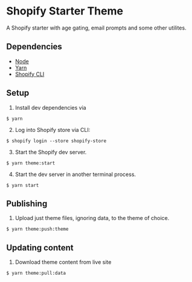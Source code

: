 # Shopify Starter Theme

A Shopify starter with age gating, email prompts and some other utilites.

## Dependencies

-   [Node](http://nodejs.org/)
-   [Yarn](https://yarnpkg.com/en/)
-   [Shopify CLI](https://github.com/Shopify/shopify-cli)

## Setup

1. Install dev dependencies via

```
$ yarn
```

2. Log into Shopify store via CLI:

```
$ shopify login --store shopify-store
```

3. Start the Shopify dev server.

```
$ yarn theme:start
```

4. Start the dev server in another terminal process.

```
$ yarn start
```

## Publishing

1. Upload just theme files, ignoring data, to the theme of choice.

```
$ yarn theme:push:theme
```

## Updating content

1. Download theme content from live site

```
$ yarn theme:pull:data
```
